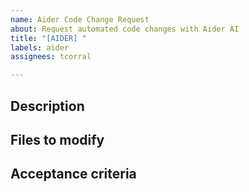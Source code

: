 ```yaml
---
name: Aider Code Change Request
about: Request automated code changes with Aider AI
title: "[AIDER] "
labels: aider
assignees: tcorral

---
```


## Description
<!-- Describe the code changes you need -->

## Files to modify
<!-- List files that need to be modified -->

## Acceptance criteria
<!-- Describe what the successful implementation looks like -->

